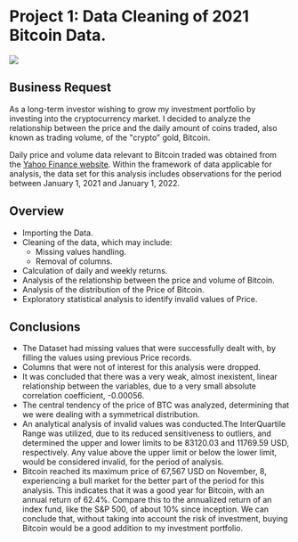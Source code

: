 # Project 1: Data Cleaning of 2021 Bitcoin Data.
![](https://images.unsplash.com/photo-1609726494499-27d3e942456c?ixlib=rb-1.2.1&ixid=MnwxMjA3fDB8MHxwaG90by1wYWdlfHx8fGVufDB8fHx8&auto=format&fit=crop&w=1470&q=80)

## Business Request

As a long-term investor wishing to grow my investment portfolio by investing into the cryptocurrency market. I decided to analyze the relationship between the price and the daily amount of coins traded, also known as trading volume, of the "crypto" gold, Bitcoin.  

Daily price and volume data relevant to Bitcoin traded was obtained from the [Yahoo Finance website](https://finance.yahoo.com/quote/BTC-USD/history). Within the framework of data applicable for analysis, the data set for this analysis includes observations for the period between January 1, 2021 and January 1, 2022.


## Overview

- Importing the Data.
- Cleaning of the data, which may include:
    - Missing values handling.
    - Removal of columns.
- Calculation of daily and weekly returns.
- Analysis of the relationship between the price and volume of Bitcoin. 
- Analysis of the distribution of the Price of Bitcoin.
- Exploratory statistical analysis to identify invalid values of Price.

## Conclusions

- The Dataset had missing values that were successfully dealt with, by filling the values using previous Price records.
- Columns that were not of interest for this analysis were dropped.
- It was concluded that there was a very weak, almost inexistent, linear relationship between the variables, due to a very small absolute correlation coefficient, -0.00056.
- The central tendency of the price of BTC was analyzed, determining that we were dealing with a symmetrical distribution.
-  An analytical analysis of invalid values was conducted.The InterQuartile Range was utilized, due to its reduced sensitiveness to outliers, and determined the upper and lower limits to be 83120.03 and 11769.59 USD, respectively. Any value above the upper limit or below the lower limit, would be considered invalid, for the period of analysis.
- Bitcoin reached its maximum price of 67,567 USD on November, 8, experiencing a bull market for the better part of the period for this analysis. This indicates that it was a good year for Bitcoin, with an annual return of 62.4%. Compare this to the annualized return of an index fund, like the S&P 500, of about 10% since inception. We can conclude that, without taking into account the risk of investment, buying Bitcoin would be a good addition to my investment portfolio.
